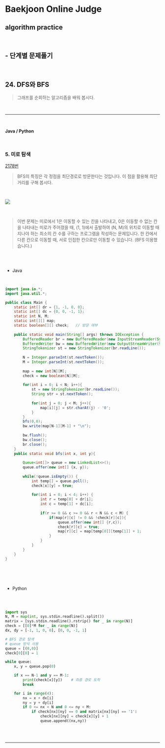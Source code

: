 # Baekjoon Online Judge

## algorithm practice
<br>

## - 단계별 문제풀기
<br>

## 24. DFS와 BFS

> 그래프를 순회하는 알고리즘을 배워 봅시다.

<br>

---

<br>

**Java / Python**

<br>

### 5. 미로 탐색
[2178번](https://www.acmicpc.net/problem/2178) 
> BFS의 특징은 각 정점을 최단경로로 방문한다는 것입니다. 이 점을 활용해 최단거리를 구해 봅시다.

<br>

![](https://images.velog.io/images/jini_eun/post/400ee89f-74c3-43d6-8350-1b135bbd4cf6/image.png)

<br>

> 이번 문제는 미로에서 1은 이동할 수 있는 칸을 나타내고, 0은 이동할 수 없는 칸을 나타내는 미로가 주어졌을 때, (1, 1)에서 출발하여 (N, M)의 위치로 이동할 때 지나야 하는 최소의 칸 수를 구하는 프로그램을 작성하는 문제입니다. 한 칸에서 다른 칸으로 이동할 때, 서로 인접한 칸으로만 이동할 수 있습니다. (BFS 이용했습니다.)

<br><br>

- Java

<br>

```java
import java.io.*;
import java.util.*;

public class Main {
	static int[] dr = {1, -1, 0, 0};
	static int[] dc = {0, 0, -1, 1};
	static int N, M;
	static int[][] map;
	static boolean[][] check;	// 방문 여부
    
	public static void main(String[] args) throws IOException {
		BufferedReader br = new BufferedReader(new InputStreamReader(System.in));
		BufferedWriter bw = new BufferedWriter(new OutputStreamWriter(System.out));
		StringTokenizer st = new StringTokenizer(br.readLine());
        
		N = Integer.parseInt(st.nextToken());
		M = Integer.parseInt(st.nextToken());	
        
		map = new int[N][M];     
		check = new boolean[N][M];
        
		for(int i = 0; i < N; i++){
			st = new StringTokenizer(br.readLine());
			String str = st.nextToken();	
        
			for(int j = 0; j < M; j++){
				map[i][j] = str.charAt(j) - '0';
			}
		}
		bfs(0,0);
		bw.write(map[N-1][M-1] + "\n");
        
		bw.flush();
		bw.close();
		br.close();
	}
	public static void bfs(int x, int y){
        
		Queue<int[]> queue = new LinkedList<>(); 	
		queue.offer(new int[] {x, y});
		
		while(!queue.isEmpty()) {		
			int temp[] = queue.poll();
			check[x][y] = true;
            
			for(int i = 0; i < 4; i++) {
				int r = temp[0] + dr[i];
				int c = temp[1] + dc[i];
                
				if(r >= 0 && c >= 0 && r < N && c < M) {
					if(map[r][c] != 0 && !check[r][c]){
						queue.offer(new int[] {r,c});
						check[r][c] = true;
						map[r][c] = map[temp[0]][temp[1]] + 1;                       
					}
				}
			}
		}
	}
}
```


<br><br><br>

- Python 

<br><br>

```python
import sys
N, M = map(int, sys.stdin.readline().split())
matrix = [sys.stdin.readline().rstrip() for _ in range(N)]
check = [[0]*M for _ in range(N)]
dx, dy = [-1, 1, 0, 0], [0, 0, -1, 1]

# BFS 경로 탐색
# queue 방식 사용
queue = [(0,0)]
check[0][0] = 1

while queue:
    x, y = queue.pop(0)

    if x == N-1 and y == M-1:
        print(check[x][y])    # 최종 경로 도착
        break

    for i in range(4):
        nx = x + dx[i]
        ny = y + dy[i]
        if 0 <= nx < N and 0 <= ny < M:
            if check[nx][ny] == 0 and matrix[nx][ny] == '1':
                check[nx][ny] = check[x][y] + 1
                queue.append((nx,ny))
```

<br><br>

---

<br>
